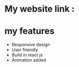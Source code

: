 # My website link : 
# my features
- Responsive design
- User friendly
- Build in react js
- Animation added 

